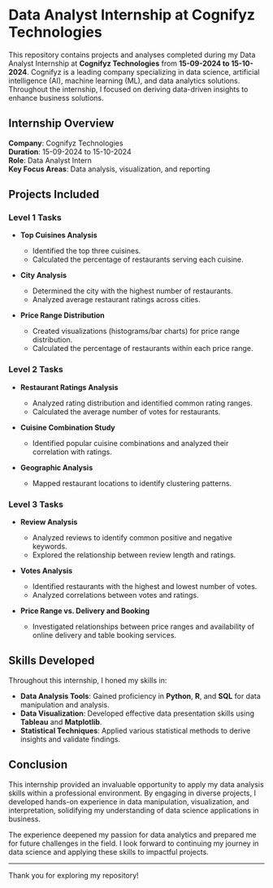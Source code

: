 # Data Analyst Internship at Cognifyz Technologies

This repository contains projects and analyses completed during my Data Analyst Internship at **Cognifyz Technologies** from **15-09-2024 to 15-10-2024**. Cognifyz is a leading company specializing in data science, artificial intelligence (AI), machine learning (ML), and data analytics solutions. Throughout the internship, I focused on deriving data-driven insights to enhance business solutions.

## Internship Overview

**Company**: Cognifyz Technologies  
**Duration**: 15-09-2024 to 15-10-2024  
**Role**: Data Analyst Intern  
**Key Focus Areas**: Data analysis, visualization, and reporting  

## Projects Included

### Level 1 Tasks

- **Top Cuisines Analysis**  
   - Identified the top three cuisines.
   - Calculated the percentage of restaurants serving each cuisine.

- **City Analysis**  
   - Determined the city with the highest number of restaurants.
   - Analyzed average restaurant ratings across cities.

- **Price Range Distribution**  
   - Created visualizations (histograms/bar charts) for price range distribution.
   - Calculated the percentage of restaurants within each price range.

### Level 2 Tasks

- **Restaurant Ratings Analysis**  
   - Analyzed rating distribution and identified common rating ranges.
   - Calculated the average number of votes for restaurants.

- **Cuisine Combination Study**  
   - Identified popular cuisine combinations and analyzed their correlation with ratings.

- **Geographic Analysis**  
   - Mapped restaurant locations to identify clustering patterns.

### Level 3 Tasks

- **Review Analysis**  
   - Analyzed reviews to identify common positive and negative keywords.
   - Explored the relationship between review length and ratings.

- **Votes Analysis**  
   - Identified restaurants with the highest and lowest number of votes.
   - Analyzed correlations between votes and ratings.

- **Price Range vs. Delivery and Booking**  
   - Investigated relationships between price ranges and availability of online delivery and table booking services.

## Skills Developed

Throughout this internship, I honed my skills in:

- **Data Analysis Tools**: Gained proficiency in **Python**, **R**, and **SQL** for data manipulation and analysis.
- **Data Visualization**: Developed effective data presentation skills using **Tableau** and **Matplotlib**.
- **Statistical Techniques**: Applied various statistical methods to derive insights and validate findings.

## Conclusion

This internship provided an invaluable opportunity to apply my data analysis skills within a professional environment. By engaging in diverse projects, I developed hands-on experience in data manipulation, visualization, and interpretation, solidifying my understanding of data science applications in business.

The experience deepened my passion for data analytics and prepared me for future challenges in the field. I look forward to continuing my journey in data science and applying these skills to impactful projects.

---

Thank you for exploring my repository!
